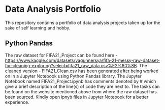 # Data Analysis Portfolio
This repository contains a portfolio of data analysis projects taken up for the sake of self learning and hobby.

## Python Pandas
The raw dataset for FIFA21_Project can be found here - https://www.kaggle.com/datasets/yagunnersya/fifa-21-messy-raw-dataset-for-cleaning-exploring?select=fifa21_raw_data.csv%E2%80%8B. 
The cleaned version - FIFA21_Clean.csv has been generated after being worked on in a Jupyter Notebook using Python Pandas library.
The Jupyter Notebook named FIFA21_Project.ipynb has comments denoted by # which give a brief description of the line(s) of code they are next to. The tasks can be found on the website mentioned above from where the raw dataset has been sourced.
Kindly open ipnyb files in Jupyter Notebook for a better experience.

